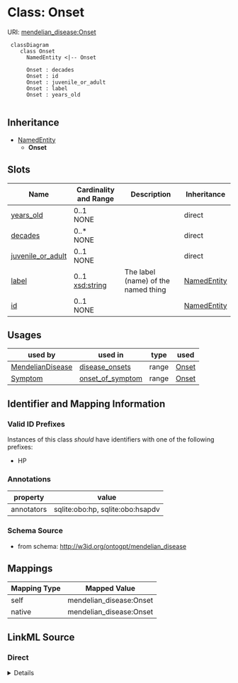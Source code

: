 # Class: Onset



URI: [mendelian_disease:Onset](http://w3id.org/ontogpt/mendelian_disease/Onset)


```mermaid
 classDiagram
    class Onset
      NamedEntity <|-- Onset
      
      Onset : decades
      Onset : id
      Onset : juvenile_or_adult
      Onset : label
      Onset : years_old
      
```




## Inheritance
* [NamedEntity](NamedEntity.md)
    * **Onset**



## Slots

| Name | Cardinality and Range | Description | Inheritance |
| ---  | --- | --- | --- |
| [years_old](years_old.md) | 0..1 <br/> NONE |  | direct |
| [decades](decades.md) | 0..* <br/> NONE |  | direct |
| [juvenile_or_adult](juvenile_or_adult.md) | 0..1 <br/> NONE |  | direct |
| [label](label.md) | 0..1 <br/> [xsd:string](xsd:string) | The label (name) of the named thing | [NamedEntity](NamedEntity.md) |
| [id](id.md) | 0..1 <br/> NONE |  | [NamedEntity](NamedEntity.md) |





## Usages

| used by | used in | type | used |
| ---  | --- | --- | --- |
| [MendelianDisease](MendelianDisease.md) | [disease_onsets](disease_onsets.md) | range | [Onset](Onset.md) |
| [Symptom](Symptom.md) | [onset_of_symptom](onset_of_symptom.md) | range | [Onset](Onset.md) |






## Identifier and Mapping Information


### Valid ID Prefixes

Instances of this class *should* have identifiers with one of the following prefixes:

* HP






### Annotations

| property | value |
| --- | --- |
| annotators | sqlite:obo:hp, sqlite:obo:hsapdv |



### Schema Source


* from schema: http://w3id.org/ontogpt/mendelian_disease





## Mappings

| Mapping Type | Mapped Value |
| ---  | ---  |
| self | mendelian_disease:Onset |
| native | mendelian_disease:Onset |


## LinkML Source

<!-- TODO: investigate https://stackoverflow.com/questions/37606292/how-to-create-tabbed-code-blocks-in-mkdocs-or-sphinx -->

### Direct

<details>
```yaml
name: Onset
id_prefixes:
- HP
annotations:
  annotators:
    tag: annotators
    value: sqlite:obo:hp, sqlite:obo:hsapdv
from_schema: http://w3id.org/ontogpt/mendelian_disease
rank: 1000
is_a: NamedEntity
attributes:
  years_old:
    name: years_old
    from_schema: http://w3id.org/ontogpt/mendelian_disease
    rank: 1000
  decades:
    name: decades
    from_schema: http://w3id.org/ontogpt/mendelian_disease
    rank: 1000
    multivalued: true
  juvenile_or_adult:
    name: juvenile_or_adult
    from_schema: http://w3id.org/ontogpt/mendelian_disease
    rank: 1000

```
</details>

### Induced

<details>
```yaml
name: Onset
id_prefixes:
- HP
annotations:
  annotators:
    tag: annotators
    value: sqlite:obo:hp, sqlite:obo:hsapdv
from_schema: http://w3id.org/ontogpt/mendelian_disease
rank: 1000
is_a: NamedEntity
attributes:
  years_old:
    name: years_old
    from_schema: http://w3id.org/ontogpt/mendelian_disease
    rank: 1000
    alias: years_old
    owner: Onset
    domain_of:
    - Onset
    range: string
  decades:
    name: decades
    from_schema: http://w3id.org/ontogpt/mendelian_disease
    rank: 1000
    multivalued: true
    alias: decades
    owner: Onset
    domain_of:
    - Onset
    range: string
  juvenile_or_adult:
    name: juvenile_or_adult
    from_schema: http://w3id.org/ontogpt/mendelian_disease
    rank: 1000
    alias: juvenile_or_adult
    owner: Onset
    domain_of:
    - Onset
    range: string
  id:
    name: id
    annotations:
      prompt.skip:
        tag: prompt.skip
        value: 'true'
    description: A unique identifier for the named entity
    comments:
    - this is populated during the grounding and normalization step
    from_schema: http://w3id.org/ontogpt/core
    rank: 1000
    identifier: true
    alias: id
    owner: Onset
    domain_of:
    - NamedEntity
    - Publication
    range: string
  label:
    name: label
    description: The label (name) of the named thing
    from_schema: http://w3id.org/ontogpt/core
    aliases:
    - name
    rank: 1000
    alias: label
    owner: Onset
    domain_of:
    - NamedEntity
    range: string

```
</details>